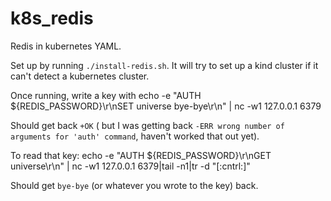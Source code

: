 k8s_redis
=========

Redis in kubernetes YAML.

Set up by running `./install-redis.sh`. It will try to set up a kind cluster if it can't detect a kubernetes cluster.

Once running, write a key with 
    echo -e "AUTH ${REDIS_PASSWORD}\r\nSET universe bye-bye\r\n" | nc -w1 127.0.0.1 6379

Should get back `+OK` ( but I was getting back `-ERR wrong number of arguments for 'auth' command`, haven't worked that out yet).

To read that key:
    echo -e  "AUTH ${REDIS_PASSWORD}\r\nGET universe\r\n" | nc -w1 127.0.0.1 6379|tail -n1|tr -d "[:cntrl:]"

Should get `bye-bye` (or whatever you wrote to the key) back.



